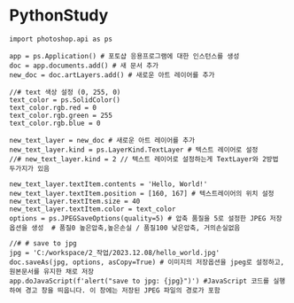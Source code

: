 # PythonStudy


    import photoshop.api as ps

    app = ps.Application() # 포토샵 응용프로그램에 대한 인스턴스를 생성
    doc = app.documents.add() # 새 문서 추가
    new_doc = doc.artLayers.add() # 새로운 아트 레이어를 추가

    //# text 색상 설정 (0, 255, 0)
    text_color = ps.SolidColor() 
    text_color.rgb.red = 0 
    text_color.rgb.green = 255 
    text_color.rgb.blue = 0 
 
    new_text_layer = new_doc # 새로운 아트 레이어를 추가
    new_text_layer.kind = ps.LayerKind.TextLayer # 텍스트 레이어로 설정 
    //# new_text_layer.kind = 2 // 텍스트 레이어로 설정하는게 TextLayer와 2방법 두가지가 있음

    new_text_layer.textItem.contents = 'Hello, World!' 
    new_text_layer.textItem.position = [160, 167] # 텍스트레이어의 위치 설정
    new_text_layer.textItem.size = 40 
    new_text_layer.textItem.color = text_color 
    options = ps.JPEGSaveOptions(quality=5) # 압축 품질을 5로 설정한 JPEG 저장 옵션을 생성  # 품질0 높은압축,높은손실 / 품질100 낮은압축, 거의손실없음

    //# # save to jpg
    jpg = 'C:/workspace/2_작업/2023.12.08/hello_world.jpg'
    doc.saveAs(jpg, options, asCopy=True) # 이미지의 저장옵션을 jpeg로 설정하고, 원본문서를 유지한 채로 저장
    app.doJavaScript(f'alert("save to jpg: {jpg}")') #JavaScript 코드를 실행하여 경고 창을 띄웁니다. 이 창에는 저장된 JPEG 파일의 경로가 포함



